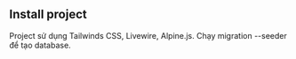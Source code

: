 ## Install project

Project sử dụng Tailwinds CSS, Livewire, Alpine.js. Chạy migration --seeder để tạo database.

